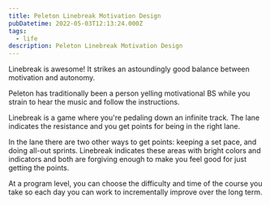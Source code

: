 ```yaml
---
title: Peleton Linebreak Motivation Design
pubDatetime: 2022-05-03T12:13:24.000Z
tags:
  - life
description: Peleton Linebreak Motivation Design
---
```


Linebreak is awesome! It strikes an astoundingly good balance between motivation and autonomy.

Peleton has traditionally been a person yelling motivational BS while you strain to hear the music
and follow the instructions.

Linebreak is a game where you're pedaling down an infinite track. The lane indicates the resistance
and you get points for being in the right lane.

In the lane there are two other ways to get points: keeping a set pace, and doing all-out sprints.
Linebreak indicates these areas with bright colors and indicators and both are forgiving enough to
make you feel good for just getting the points.

At a program level, you can choose the difficulty and time of the course you take so each day you
can work to incrementally improve over the long term.
